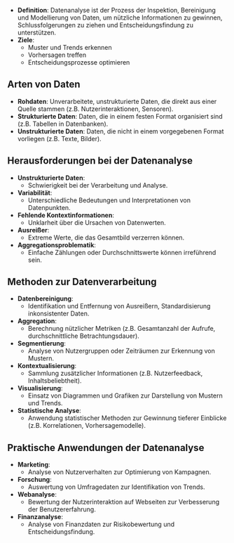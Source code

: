- **Definition**: Datenanalyse ist der Prozess der Inspektion, Bereinigung und Modellierung von Daten, um nützliche Informationen zu gewinnen, Schlussfolgerungen zu ziehen und Entscheidungsfindung zu unterstützen.
- **Ziele**: 
  - Muster und Trends erkennen
  - Vorhersagen treffen
  - Entscheidungsprozesse optimieren

## Arten von Daten
- **Rohdaten**: Unverarbeitete, unstrukturierte Daten, die direkt aus einer Quelle stammen (z.B. Nutzerinteraktionen, Sensoren).
- **Strukturierte Daten**: Daten, die in einem festen Format organisiert sind (z.B. Tabellen in Datenbanken).
- **Unstrukturierte Daten**: Daten, die nicht in einem vorgegebenen Format vorliegen (z.B. Texte, Bilder).

## Herausforderungen bei der Datenanalyse
- **Unstrukturierte Daten**: 
	- Schwierigkeit bei der Verarbeitung und Analyse.
- **Variabilität**: 
	- Unterschiedliche Bedeutungen und Interpretationen von Datenpunkten.
- **Fehlende Kontextinformationen**: 
	- Unklarheit über die Ursachen von Datenwerten.
- **Ausreißer**: 
	- Extreme Werte, die das Gesamtbild verzerren können.
- **Aggregationsproblematik**: 
	- Einfache Zählungen oder Durchschnittswerte können irreführend sein.

## Methoden zur Datenverarbeitung
- **Datenbereinigung**: 
	- Identifikation und Entfernung von Ausreißern, Standardisierung inkonsistenter Daten.
- **Aggregation**: 
	- Berechnung nützlicher Metriken (z.B. Gesamtanzahl der Aufrufe, durchschnittliche Betrachtungsdauer).
- **Segmentierung**: 
	- Analyse von Nutzergruppen oder Zeiträumen zur Erkennung von Mustern.
- **Kontextualisierung**: 
	- Sammlung zusätzlicher Informationen (z.B. Nutzerfeedback, Inhaltsbeliebtheit).
- **Visualisierung**: 
	- Einsatz von Diagrammen und Grafiken zur Darstellung von Mustern und Trends.
- **Statistische Analyse**: 
	- Anwendung statistischer Methoden zur Gewinnung tieferer Einblicke (z.B. Korrelationen, Vorhersagemodelle).

## Praktische Anwendungen der Datenanalyse
- **Marketing**: 
	- Analyse von Nutzerverhalten zur Optimierung von Kampagnen.
- **Forschung**: 
	- Auswertung von Umfragedaten zur Identifikation von Trends.
- **Webanalyse**: 
	- Bewertung der Nutzerinteraktion auf Webseiten zur Verbesserung der Benutzererfahrung.
- **Finanzanalyse**: 
	- Analyse von Finanzdaten zur Risikobewertung und Entscheidungsfindung.
